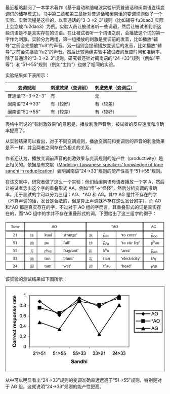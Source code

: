 最近粗略翻阅了一本学术著作《基于启动和脑电波实验研究普通话和闽南语连续变调词的储存模式》。书中第二章和第三章针对普通话和闽南话的变调规则做了一个实验。实验流程是这样的，以普通话的“3-3→2-3”规则（比如辅导 fu3dao3 实际上会念成 fu2dao3）为例。实验人员让被试者听一些词语，然后让被试者判断这些词语是不是真实存在的词语。在让被试者听一个词语之前，会播放这个词的第一字作为刺激。实验分为两组，第一组播放的刺激是变调前的发音，比如播放“辅导”之前会先播放“fu3”的声音。另一组则会提前播放变调后的发音，比如播放“辅导”之前会先播放“fu2”的声音。然后比较两组实验中被试者的反应时间和准确率。除了普通话的“3-3→2-3”规则，研究者还针对闽南语的“24→33”规则（例如“平等”）和“51→55”规则（例如“主持”）也做了相同的实验。

实验结果如下表所示：

| 变调规则        | 刺激效果（变调前） | 刺激效果（变调后） |
| --------------- | ------------------ | ------------------ |
| 普通话“3-3→2-3” | 有                 | 无                 |
| 闽南语“24→33”   | 有（较好）         | 有（较差）         |
| 闽南语“51→55”   | 有（较差）         | 有（较好）         |

表格中所说的“有刺激效果”的意思是，播放刺激声音后，被试者的反应速度和准确率提高了。

从实验结果可以看出，对于不同变调规则，播放变调前和变调后的声音的刺激效果是不一样，并且两者之间存在负相关的关系。

作者还认为，播放变调前声音的刺激效果与变调规则的能产性（productivity）是正相关的。依据是有文献（[Modeling Taiwanese speakers’ knowledge of tone sandhi in reduplication](http://dx.doi.org/10.1016/j.lingua.2010.06.010)）表明闽南语“24→33”规则的能产性高于“51→55”规则。

在该文献中，研究者做了这么一个实验：他们给闽南语母语者播放一个字 A，然后让被试者念出这个字的重叠形式 AA，例如“怪”→“怪怪”，然后分析变调的准确率。用于测试的字可以分为三组：AO、\*AO 和 AG。其中 AG 是并不存在的字（不算声调的话，发音是合法的，但是算上声调就不存在这么发音的字），而 AO 和\*AO 都是真实存在的字，不过对于 AO 组的字而言，其重叠形式的词是真实存在的，而\*AO 组中的字并不存在重叠形式的词。下图给出了这三组字的例子：

![](sample_words.png)

该实验的测试结果如下图所示：

![](accuracy.png)

从中可以明显看出“24→33”规则的变调准确率远远高于“51→55”规则，特别是对于 AG 组。这就说明“24→33”规则的能产性更高。
